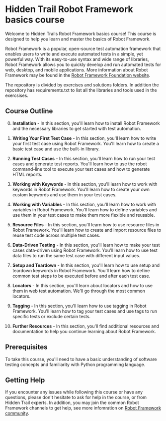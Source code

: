 # Hidden Trail Robot Framework basics course

Welcome to Hidden Trails Robot Framework basics course!
This course is designed to help you learn and master the basics of Robot Framework.

Robot Framework is a popular, open-source test automation framework that enables users to write and execute automated tests in a simple, yet powerful way. With its easy-to-use syntax and wide range of libraries, Robot Framework allows you to quickly develop and run automated tests for web, desktop, and mobile applications. More information about Robot Framework may be found in the [Robot Framework Foundation website](https://robotframework.org/).

The repository is divided by exercises and solutions folders. In addition the repository has requirements.txt to list all the libraries and tools used in the exercsises.

## Course Outline

00. **Installation** - In this section, you'll learn how to install Robot Framework and the necessary libraries to get started with test automation.

01. **Writing Your First Test Case** - In this section, you'll learn how to write your first test case using Robot Framework. You'll learn how to create a basic test case and use the built-in library.

02. **Running Test Cases** - In this section, you'll learn how to run your test cases and generate test reports. You'll learn how to use the robot command-line tool to execute your test cases and how to generate HTML reports.

03. **Working with Keywords** - In this section, you'll learn how to work with keywords in Robot Framework. You'll learn how to create your own custom keywords and use them in your test cases.

04. **Working with Variables** - In this section, you'll learn how to work with variables in Robot Framework. You'll learn how to define variables and use them in your test cases to make them more flexible and reusable.

05. **Resource Files** - In this section, you'll learn how to use resource files in Robot Framework. You'll learn how to create and import resource files to reuse test code across multiple test cases.

06. **Data-Driven Testing** - In this section, you'll learn how to make your test cases data-driven using Robot Framework. You'll learn how to use test data files to run the same test case with different input values.

07. **Setup and Teardown** - In this section, you'll learn how to use setup and teardown keywords in Robot Framework. You'll learn how to define common test steps to be executed before and after each test case.

08. **Locators** - In this section, you'll learn about locators and how to use them in web test automation. We'll go through the most common locators.

09. **Tagging** - In this section, you'll learn how to use tagging in Robot Framework. You'll learn how to tag your test cases and use tags to run specific tests or exclude certain tests.

10. **Further Resources** - In this section, you'll find additional resources and documentation to help you continue learning about Robot Framework.

## Prerequisites

To take this course, you'll need to have a basic understanding of software testing concepts and familiarity with Python programming language.

## Getting Help

If you encounter any issues while following this course or have any questions, please don't hesitate to ask for help in the course, or from Hidden Trail experts. In addition, you may join the common Robot Framework channels to get help, see more infomration on [Robot Framework community](https://robotframework.org/#community).